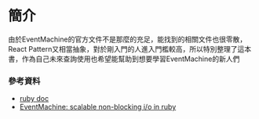 # 簡介

由於EventMachine的官方文件不是那麼的充足，能找到的相關文件也很零散，React Pattern又相當抽象，對於剛入門的人進入門檻較高，所以特別整理了這本書，作為自己未來查詢使用也希望能幫助到想要學習EventMachine的新人們


### 參考資料

* [ruby doc](http://www.rubydoc.info/github/eventmachine/eventmachine/index)
* [EventMachine: scalable non-blocking i/o in ruby](http://zh.scribd.com/doc/28253878/EventMachine-scalable-non-blocking-i-o-in-ruby)

